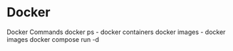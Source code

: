 # Docker
Docker Commands
docker ps - docker containers
docker images - docker images
docker compose run -d
